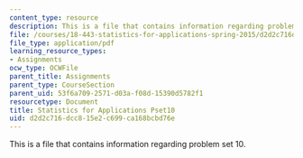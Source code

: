 ```yaml
---
content_type: resource
description: This is a file that contains information regarding problem set 10.
file: /courses/18-443-statistics-for-applications-spring-2015/d2d2c716dcc815e2c699ca168bcbd76e_MIT18_443S15_Pset10.pdf
file_type: application/pdf
learning_resource_types:
- Assignments
ocw_type: OCWFile
parent_title: Assignments
parent_type: CourseSection
parent_uid: 53f6a709-2571-d03a-f08d-15390d5782f1
resourcetype: Document
title: Statistics for Applications Pset10
uid: d2d2c716-dcc8-15e2-c699-ca168bcbd76e
---
```

This is a file that contains information regarding problem set 10.

